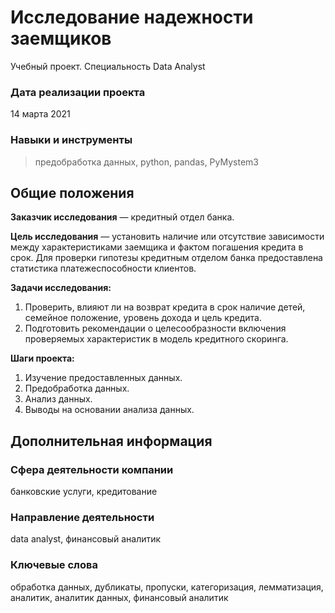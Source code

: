 # Исследование надежности заемщиков
Учебный проект. Специальность Data Analyst

### Дата реализации проекта

14 марта 2021

### Навыки и инструменты

> предобработка данных, python, pandas, PyMystem3

## Общие положения

**Заказчик исследования** — кредитный отдел банка.

**Цель исследования** — установить наличие или отсутствие зависимости между характеристиками заемщика и фактом погашения кредита в срок. Для проверки гипотезы кредитным отделом банка предоставлена статистика платежеспособности клиентов.

**Задачи исследования:**

1. Проверить, влияют ли на возврат кредита в срок наличие детей, семейное положение, уровень дохода и цель кредита.
2. Подготовить рекомендации о целесообразности включения проверяемых характеристик в модель кредитного скоринга.

**Шаги проекта:**

1. Изучение предоставленных данных.
2. Предобработка данных.
3. Анализ данных.
4. Выводы на основании анализа данных.

## Дополнительная информация

### Сфера деятельности компании

банковские услуги, кредитование

### Направление деятельности

data analyst, финансовый аналитик

### Ключевые слова

обработка данных, дубликаты, пропуски, категоризация, лемматизация, аналитик, аналитик данных, финансовый аналитик
